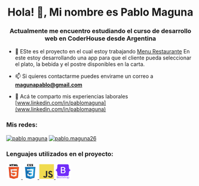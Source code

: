 <h1 align="center">Hola! 👋, Mi nombre es Pablo Maguna</h1>
<h3 align="center">Actualmente me encuentro estudiando el curso de desarrollo web en CoderHouse desde Argentina</h3>

- 🔭 ESte es el proyecto en el cual estoy trabajando [Menu Restaurante](https://maguprogram.github.io/Proyecto-Final-Coder-JavaScript---Pablo-Maguna/) En este estoy desarrollando una app para que el cliente pueda seleccionar el plato, la bebida y el postre disponibles en la carta.

- 📫 Si quieres contactarme puedes envirame un correo a **magunapablo@gmail.com**

- 📄 Acá te comparto mis experiencias laborales [www.linkedin.com/in/pablomaguna](www.linkedin.com/in/pablomaguna)

<h3 align="left">Mis redes:</h3>
<p align="left">
<a href="https://fb.com/pablo maguna" target="blank"><img align="center" src="https://raw.githubusercontent.com/rahuldkjain/github-profile-readme-generator/master/src/images/icons/Social/facebook.svg" alt="pablo maguna" height="30" width="40" /></a>
<a href="https://instagram.com/pablo.maguna26" target="blank"><img align="center" src="https://raw.githubusercontent.com/rahuldkjain/github-profile-readme-generator/master/src/images/icons/Social/instagram.svg" alt="pablo.maguna26" height="30" width="40" /></a>
</p>

<h3 align="left">Lenguajes utilizados en el proyecto:</h3>
<p align="left"> 
<a href="https://www.w3.org/html/" target="_blank" rel="noreferrer"> <img src="https://raw.githubusercontent.com/devicons/devicon/master/icons/html5/html5-original-wordmark.svg" alt="html5" width="40" height="40"/> </a> 
<a href="https://www.w3schools.com/css/" target="_blank" rel="noreferrer"> <img src="https://raw.githubusercontent.com/devicons/devicon/master/icons/css3/css3-original-wordmark.svg" alt="css3" width="40" height="40"/> </a> 
<a href="https://developer.mozilla.org/en-US/docs/Web/JavaScript" target="_blank" rel="noreferrer"> <img src="https://raw.githubusercontent.com/devicons/devicon/master/icons/javascript/javascript-original.svg" alt="javascript" width="40" height="40"/> </a> 
<a href="https://getbootstrap.com" target="_blank" rel="noreferrer"> <img src="https://raw.githubusercontent.com/devicons/devicon/master/icons/bootstrap/bootstrap-plain-wordmark.svg" alt="bootstrap" width="40" height="40"/> </a> 